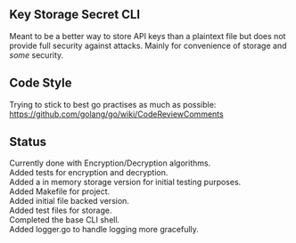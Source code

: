 Key Storage Secret CLI
------------------------

Meant to be a better way to store API keys than a plaintext
file but does not provide full security against attacks. Mainly for 
convenience of storage and *some* security. 

Code Style
---------------------------------
Trying to stick to best go practises as much as possible:
https://github.com/golang/go/wiki/CodeReviewComments 

Status
-------------------------------------
Currently done with Encryption/Decryption algorithms. <br>
Added tests for encryption and decryption. <br>
Added a in memory storage version for initial testing purposes. <br>
Added Makefile for project. <br>
Added initial file backed version. <br>
Added test files for storage. <br>
Completed the base CLI shell. <br>
Added logger.go to handle logging more gracefully. <br>

